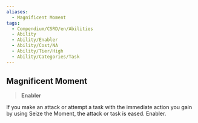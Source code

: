 ```yaml
---
aliases:
  - Magnificent Moment
tags:
  - Compendium/CSRD/en/Abilities
  - Ability
  - Ability/Enabler
  - Ability/Cost/NA
  - Ability/Tier/High
  - Ability/Categories/Task
---
```

    
      
## Magnificent Moment      
>**Enabler**    
      
If you make an attack or attempt a task with the immediate action you gain by using Seize the Moment, the attack or task is eased. Enabler.